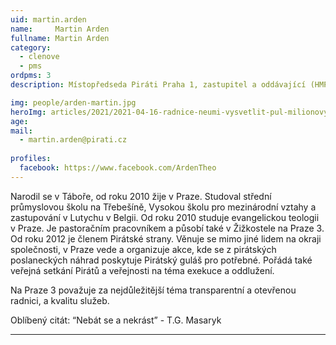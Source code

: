 ```yaml
---
uid: martin.arden
name:     Martin Arden
fullname: Martin Arden
category:
  - clenove
  - pms
ordpms: 3
description: Místopředseda Piráti Praha 1, zastupitel a oddávající (HMP), martin.arden@pirati.cz

img: people/arden-martin.jpg
heroImg: articles/2021/2021-04-16-radnice-neumi-vysvetlit-pul-milionovy-pro-valentu.jpg
age: 
mail:
  - martin.arden@pirati.cz
 
profiles:
  facebook: https://www.facebook.com/ArdenTheo
---
```

Narodil se v Táboře, od roku 2010 žije v Praze. Studoval střední průmyslovou školu na Třebešíně, Vysokou školu pro mezinárodní vztahy a zastupování v Lutychu v Belgii. Od roku 2010 studuje evangelickou teologii v Praze. Je pastoračním pracovníkem a působí také v Žižkostele na Praze 3. Od roku 2012 je členem Pirátské strany. Věnuje se mimo jiné lidem na okraji společnosti, v Praze vede a organizuje akce, kde se z pirátských poslaneckých náhrad poskytuje Pirátský guláš pro potřebné. Pořádá také veřejná setkání Pirátů a veřejnosti na téma exekuce a oddlužení.

Na Praze 3 považuje za nejdůležitější téma transparentní a otevřenou radnici, a kvalitu služeb.

Oblíbený citát: “Nebát se a nekrást” - T.G. Masaryk

---
